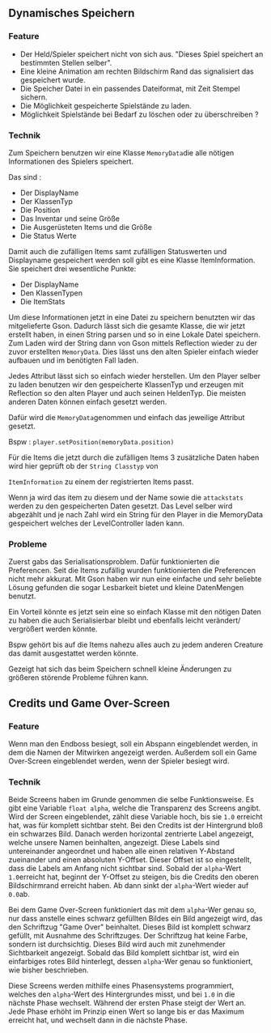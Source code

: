 ## Dynamisches Speichern
### Feature
- Der Held/Spieler speichert nicht von sich aus. "Dieses Spiel speichert an bestimmten Stellen selber".
- Eine kleine Animation am rechten Bildschirm Rand das signalisiert das gespeichert wurde.
- Die Speicher Datei in ein passendes Dateiformat, mit Zeit Stempel sichern.
- Die Möglichkeit gespeicherte Spielstände zu laden.
- Möglichkeit Spielstände bei Bedarf zu löschen oder zu überschreiben ?

### Technik
Zum Speichern benutzen wir eine Klasse `MemoryData`die alle nötigen Informationen des Spielers speichert.

Das sind :
- Der DisplayName
- Der KlassenTyp
- Die Position
- Das Inventar und seine Größe
- Die Ausgerüsteten Items und die Größe
- Die Status Werte

Damit auch die zufälligen Items samt zufälligen Statuswerten und Displayname gespeichert werden soll gibt es eine Klasse
ItemInformation.
Sie speichert drei wesentliche Punkte:
- Der DisplayName
- Den KlassenTypen
- Die ItemStats

Um diese Informationen jetzt in eine Datei zu speichern benutzten wir das mitgelieferte Gson.
Dadurch lässt sich die gesamte Klasse, die wir jetzt erstellt haben, in einen String parsen und so in eine Lokale Datei speichern.
Zum Laden wird der String dann von Gson mittels Reflection wieder zu der zuvor erstellten `MemoryData`.
Dies lässt uns den alten Spieler einfach wieder aufbauen und im benötigten Fall laden.

Jedes Attribut lässt sich so einfach wieder herstellen.
Um den Player selber zu laden benutzen wir den gespeicherte KlassenTyp und erzeugen mit Reflection so den alten Player und auch seinen HeldenTyp.
Die meisten anderen Daten können einfach gesetzt werden.

Dafür wird die `MemoryData`genommen und einfach das jeweilige Attribut gesetzt.

Bspw : `player.setPosition(memoryData.position)`

Für die Items die jetzt durch die zufälligen Items 3 zusätzliche Daten haben wird hier geprüft ob der `String Classtyp` von

`ItemInformation` zu einem der registrierten Items passt.

Wenn ja wird das item zu diesem und der Name sowie die `attackstats` werden zu den gespeicherten Daten gesetzt.
Das Level selber wird abgezählt und je nach Zahl wird ein String für den Player in die MemoryData gespeichert welches der
LevelController laden kann.

### Probleme

Zuerst gabs das Serialisationsproblem. Dafür funktionierten die Preferencen.
Seit die Items zufällig wurden funktionierten die Preferencen nicht mehr akkurat.
Mit Gson haben wir nun eine einfache und sehr beliebte Lösung gefunden die sogar Lesbarkeit bietet und kleine DatenMengen benutzt.

Ein Vorteil könnte es jetzt sein eine so einfach Klasse mit den nötigen Daten zu haben die auch Serialisierbar bleibt und ebenfalls leicht verändert/ vergrößert werden könnte.

Bspw gehört bis auf die Items nahezu alles auch zu jedem anderen Creature das damit ausgestattet werden könnte.

Gezeigt hat sich das beim Speichern schnell kleine Änderungen zu größeren störende Probleme führen kann.

## Credits und Game Over-Screen
### Feature
Wenn man den Endboss besiegt, soll ein Abspann eingeblendet werden, in dem die Namen der Mitwirken angezeigt werden.
Außerdem soll ein Game Over-Screen eingeblendet werden, wenn der Spieler besiegt wird.

### Technik
Beide Screens haben im Grunde genommen die selbe Funktionsweise. Es gibt eine Variable
`float alpha`, welche die Transparenz des Screens angibt. Wird der Screen eingeblendet, zählt diese Variable hoch, bis sie `1.0` erreicht hat, was für komplett sichtbar steht. Bei den Credits ist der Hintergrund bloß ein schwarzes Bild. Danach werden horizontal zentrierte Label angezeigt, welche unsere Namen beinhalten, angezeigt. Diese Labels sind untereinander angeordnet und haben alle einen relativen Y-Abstand zueinander und einen absoluten Y-Offset.
Dieser Offset ist so eingestellt, dass die Labels am Anfang nicht sichtbar sind. Sobald der `alpha`-Wert `1.0`erreicht hat, beginnt der Y-Offset zu steigen, bis die Credits den oberen Bildschirmrand erreicht haben. Ab dann sinkt der `alpha`-Wert wieder auf `0.0`ab.

Bei dem Game Over-Screen funktioniert das mit dem `alpha`-Wer genau so, nur dass anstelle eines schwarz gefüllten Bildes ein Bild angezeigt wird, das den Schriftzug "Game Over" beinhaltet. Dieses Bild ist komplett schwarz gefüllt, mit Ausnahme des Schriftzuges. Der Schriftzug hat keine Farbe, sondern ist durchsichtig. Dieses Bild wird auch mit zunehmender Sichtbarkeit angezeigt. Sobald das Bild komplett sichtbar ist, wird ein einfarbiges rotes Bild hinterlegt, dessen `alpha`-Wer genau so funktioniert, wie bisher beschrieben.

Diese Screens werden mithilfe eines Phasensystems programmiert, welches den `alpha`-Wert des Hintergrundes misst, und bei `1.0` in die nächste Phase wechselt. Während der ersten Phase steigt der Wert an. Jede Phase erhöht im Prinzip einen Wert so lange bis er das Maximum erreicht hat, und wechselt dann in die nächste Phase.